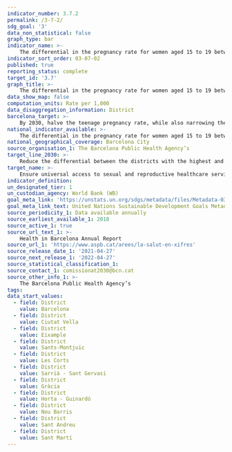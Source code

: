 ```yaml
---
indicator_number: 3.7.2
permalink: /3-7-2/
sdg_goal: '3'
data_non_statistical: false
graph_type: bar
indicator_name: >-
    The differential in the pregnancy rate for women aged 15 to 19 between the district with the highest rate and the district with the lowest rate
indicator_sort_order: 03-07-02
published: true
reporting_status: complete
target_id: '3.7'
graph_title: >-
    The differential in the pregnancy rate for women aged 15 to 19 between the district with the highest rate and the district with the lowest rate
data_show_map: false
computation_units: Rate per 1,000
data_disaggregation_information: District
barcelona_target: >-
    By 2030, halve the teenage pregnancy rate, while also narrowing the differences between districts 
national_indicator_available: >-
    The differential in the pregnancy rate for women aged 15 to 19 between the district with the highest rate and the district with the lowest rate
national_geographical_coverage: Barcelona City 
source_organisation_1: The Barcelona Public Health Agency’s 
target_line_2030: >-
    Reduce the differential between the districts with the highest and lowest rates by 50%: 10.65 points
target_name: >-
    Ensure universal access to sexual and reproductive healthcare services, including family planning, information and education, as well as integration of reproductive health into national strategies and programmes
indicator_definition:
un_designated_tier: 1
un_custodian_agency: World Bank (WB)
goal_meta_link: 'https://unstats.un.org/sdgs/metadata/files/Metadata-03-07-02.pdf'
goal_meta_link_text: United Nations Sustainable Development Goals Metadata (pdf 894kB)
source_periodicity_1: Data available annually
source_earliest_available_1: 2018
source_active_1: true
source_url_text_1: >-
    Health in Barcelona Annual Report 
source_url_1: 'https://www.aspb.cat/arees/la-salut-en-xifres'
source_release_date_1: '2021-04-27'
source_next_release_1: '2022-04-27'
source_statistical_classification_1: 
source_contact_1: comissionat2030@bcn.cat
source_other_info_1: >-
    The Barcelona Public Health Agency’s
tags:
data_start_values:
  - field: District
    value: Barcelona
  - field: District
    value: Ciutat Vella
  - field: District
    value: Eixample
  - field: District
    value: Sants-Montjuïc
  - field: District
    value: Les Corts
  - field: District
    value: Sarrià - Sant Gervasi
  - field: District
    value: Gràcia
  - field: District
    value: Horta - Guinardó
  - field: District
    value: Nou Barris
  - field: District
    value: Sant Andreu
  - field: District
    value: Sant Martí
---
```

